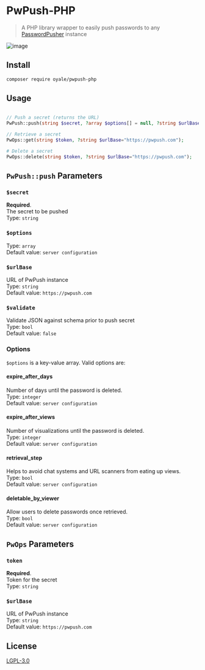 # PwPush-PHP

> A PHP library wrapper to easily push passwords to any [PasswordPusher](https://github.com/pglombardo/PasswordPusher) instance

![image](https://user-images.githubusercontent.com/2450417/37249539-122d2056-24c8-11e8-860c-ca4609ef4073.png)

## Install
```bash
composer require oyale/pwpush-php
```

## Usage
```php

// Push a secret (returns the URL)
PwPush::push(string $secret, ?array $options[] = null, ?string $urlBase = 'https://pwpush.com', ?bool $validate = false);

// Retrieve a secret
PwOps::get(string $token, ?string $urlBase="https://pwpush.com");

# Delete a secret
PwOps::delete(string $token, ?string $urlBase="https://pwpush.com");
```

## `PwPush::push` Parameters
### `$secret`
**Required**. \
The secret to be pushed\
Type: `string`

### `$options`
Type: `array` \
Default value: `server configuration`

### `$urlBase`
URL of PwPush instance \
Type: `string` \
Default value: `https://pwpush.com`

### `$validate`
Validate JSON against schema prior to push secret\
Type: `bool` \
Default value: `false`

### Options
`$options` is a key-value array. Valid options are:

####  expire_after_days
Number of days until the password is deleted.\
Type: `integer` \
Default value: `server configuration`

####  expire_after_views
Number of visualizations until the password is deleted.\
Type: `integer` \
Default value: `server configuration`

#### retrieval_step
Helps to avoid chat systems and URL scanners from eating up views.\
Type: `bool` \
Default value: `server configuration`

#### deletable_by_viewer
Allow users to delete passwords once retrieved.\
Type: `bool` \
Default value: `server configuration`

## `PwOps` Parameters
### `token`
**Required**. \
Token for the secret\
Type: `string`

### `$urlBase`
URL of PwPush instance \
Type: `string` \
Default value: `https://pwpush.com`

## License
[LGPL-3.0](LICENSE)
